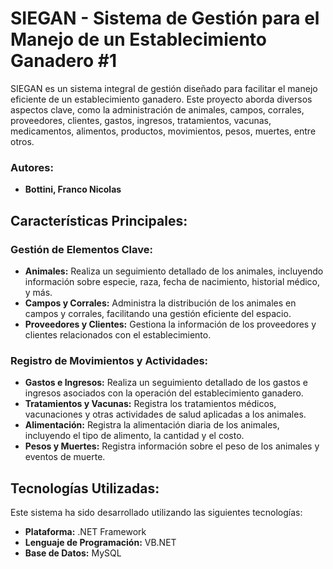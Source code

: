# SIEGAN - Sistema de Gestión para el Manejo de un Establecimiento Ganadero #1

SIEGAN es un sistema integral de gestión diseñado para facilitar el manejo eficiente de un establecimiento ganadero. Este proyecto aborda diversos aspectos clave, como la administración de animales, campos, corrales, proveedores, clientes, gastos, ingresos, tratamientos, vacunas, medicamentos, alimentos, productos, movimientos, pesos, muertes, entre otros.

### Autores:
- **Bottini, Franco Nicolas**
    
## Características Principales:

### Gestión de Elementos Clave:
- **Animales:** Realiza un seguimiento detallado de los animales, incluyendo información sobre especie, raza, fecha de nacimiento, historial médico, y más.
- **Campos y Corrales:** Administra la distribución de los animales en campos y corrales, facilitando una gestión eficiente del espacio.
- **Proveedores y Clientes:** Gestiona la información de los proveedores y clientes relacionados con el establecimiento.

### Registro de Movimientos y Actividades:
- **Gastos e Ingresos:** Realiza un seguimiento detallado de los gastos e ingresos asociados con la operación del establecimiento ganadero.
- **Tratamientos y Vacunas:** Registra los tratamientos médicos, vacunaciones y otras actividades de salud aplicadas a los animales.
- **Alimentación:** Registra la alimentación diaria de los animales, incluyendo el tipo de alimento, la cantidad y el costo.
- **Pesos y Muertes:** Registra información sobre el peso de los animales y eventos de muerte.

## Tecnologías Utilizadas:

Este sistema ha sido desarrollado utilizando las siguientes tecnologías:

- **Plataforma:** .NET Framework
- **Lenguaje de Programación:** VB.NET
- **Base de Datos:** MySQL
